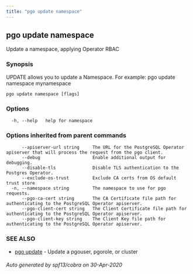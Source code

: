 ```yaml
---
title: "pgo update namespace"
---
```

## pgo update namespace

Update a namespace, applying Operator RBAC

### Synopsis

UPDATE allows you to update a Namespace. For example:
		pgo update namespace mynamespace

```
pgo update namespace [flags]
```

### Options

```
  -h, --help   help for namespace
```

### Options inherited from parent commands

```
      --apiserver-url string     The URL for the PostgreSQL Operator apiserver that will process the request from the pgo client.
      --debug                    Enable additional output for debugging.
      --disable-tls              Disable TLS authentication to the Postgres Operator.
      --exclude-os-trust         Exclude CA certs from OS default trust store
  -n, --namespace string         The namespace to use for pgo requests.
      --pgo-ca-cert string       The CA Certificate file path for authenticating to the PostgreSQL Operator apiserver.
      --pgo-client-cert string   The Client Certificate file path for authenticating to the PostgreSQL Operator apiserver.
      --pgo-client-key string    The Client Key file path for authenticating to the PostgreSQL Operator apiserver.
```

### SEE ALSO

* [pgo update](/pgo-client/reference/pgo_update/)	 - Update a pgouser, pgorole, or cluster

###### Auto generated by spf13/cobra on 30-Apr-2020
